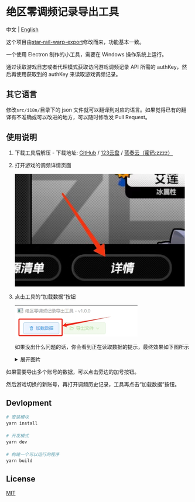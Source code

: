 # 绝区零调频记录导出工具

中文 | [English](https://github.com/earthjasonlin/zzz-signal-search-export/blob/main/docs/README_EN.md)

这个项目由[star-rail-warp-export](https://github.com/biuuu/star-rail-warp-export/)修改而来，功能基本一致。

一个使用 Electron 制作的小工具，需要在 Windows 操作系统上运行。

通过读取游戏日志或者代理模式获取访问游戏调频记录 API 所需的 authKey，然后再使用获取到的 authKey 来读取游戏调频记录。

## 其它语言

修改`src/i18n/`目录下的 json 文件就可以翻译到对应的语言。如果觉得已有的翻译有不准确或可以改进的地方，可以随时修改发 Pull Request。

## 使用说明

1. 下载工具后解压 - 下载地址: [GitHub](https://github.com/earthjasonlin/zzz-signal-search-export/releases/latest/download/ZzzSignalSearchExport.zip) / [123云盘](https://www.123pan.com/s/Vs9uVv-ShhE.html) / [蓝奏云（密码:zzzz）](https://www.lanzouh.com/b00eewtvxa)
2. 打开游戏的调频详情页面

   ![详情页面](/docs/wish-history.jpg)

3. 点击工具的“加载数据”按钮

   ![加载数据](/docs/load-data.png)

   如果没出什么问题的话，你会看到正在读取数据的提示，最终效果如下图所示

   <details>
    <summary>展开图片</summary>

   ![预览](/docs/preview.png)

   </details>

如果需要导出多个账号的数据，可以点击旁边的加号按钮。

然后游戏切换的新账号，再打开调频历史记录，工具再点击“加载数据”按钮。

## Devlopment

```bash
# 安装模块
yarn install

# 开发模式
yarn dev

# 构建一个可以运行的程序
yarn build
```

## License

[MIT](https://github.com/earthjasonlin/zzz-signal-search-export/blob/main/LICENSE)
